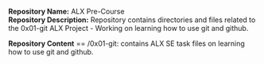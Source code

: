 **Repository Name:** ALX Pre-Course <br>
**Repository Description:** Repository contains directories and files related to the 0x01-git ALX Project - Working on learning how to use git and github.

**Repository Content**
== /0x01-git: contains ALX SE task files on learning how to use git and github.
